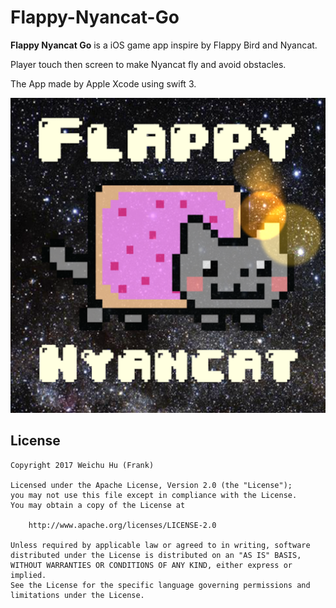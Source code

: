 # Flappy-Nyancat-Go

**Flappy Nyancat Go** is a iOS game app inspire by Flappy Bird and Nyancat. 

Player touch then screen to make Nyancat fly and avoid obstacles.

The App made by Apple Xcode using swift 3.

<img src='https://github.com/frhhh/Flappy-Nyancat-Go/blob/master/Flappy_Nyancat_Go_icon.png' width='' alt='App icon' />

## License

    Copyright 2017 Weichu Hu (Frank)

    Licensed under the Apache License, Version 2.0 (the "License");
    you may not use this file except in compliance with the License.
    You may obtain a copy of the License at

        http://www.apache.org/licenses/LICENSE-2.0

    Unless required by applicable law or agreed to in writing, software
    distributed under the License is distributed on an "AS IS" BASIS,
    WITHOUT WARRANTIES OR CONDITIONS OF ANY KIND, either express or implied.
    See the License for the specific language governing permissions and
    limitations under the License.
